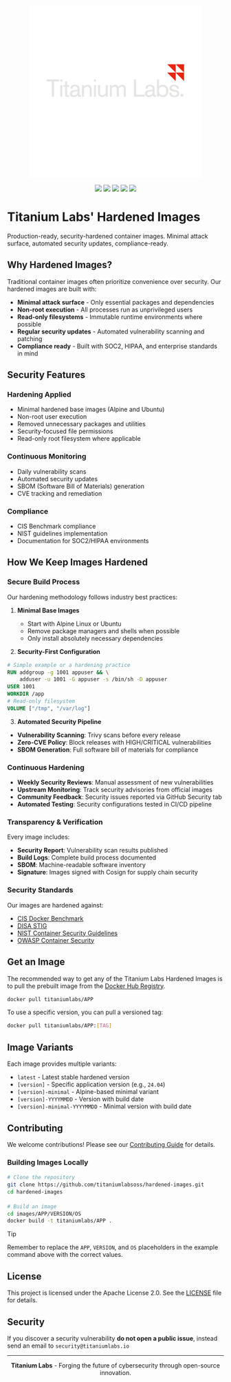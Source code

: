 <!-- markdownlint-disable MD041 -->
<p align="center">
    <img width="400px" height=auto src="https://raw.githubusercontent.com/titaniumlabsoss/hardened-images/refs/heads/main/assets/titanium-labs-logo.png" alt="Titanium Labs Logo" />
</p>

<p align="center">
    <a href="https://github.com/titaniumlabsoss/hardened-images"><img src="https://badgen.net/github/stars/titaniumlabsoss/hardened-images?icon=github" /></a>
    <a href="https://github.com/titaniumlabsoss/hardened-images"><img src="https://badgen.net/github/forks/titaniumlabsoss/hardened-images?icon=github" /></a>
    <a href="https://github.com/titaniumlabsoss/hardened-images/actions/workflows/build-images.yml"><img src="https://github.com/titaniumlabsoss/hardened-images/actions/workflows/build-images.yml/badge.svg" /></a>
    <a href="https://hub.docker.com/u/titaniumlabs"><img src="https://badgen.net/docker/pulls/titaniumlabs/ubuntu?icon=docker" /></a>
    <a href="https://github.com/titaniumlabsoss/hardened-images/blob/main/LICENSE"><img src="https://badgen.net/badge/license/Apache-2.0/blue" /></a>
</p>

# Titanium Labs' Hardened Images

Production-ready, security-hardened container images. Minimal attack surface, automated security updates, compliance-ready.

## Why Hardened Images?

Traditional container images often prioritize convenience over security. Our hardened images are built with:

- **Minimal attack surface** - Only essential packages and dependencies
- **Non-root execution** - All processes run as unprivileged users
- **Read-only filesystems** - Immutable runtime environments where possible
- **Regular security updates** - Automated vulnerability scanning and patching
- **Compliance ready** - Built with SOC2, HIPAA, and enterprise standards in mind

## Security Features

### **Hardening Applied**

- Minimal hardened base images (Alpine and Ubuntu)
- Non-root user execution
- Removed unnecessary packages and utilities
- Security-focused file permissions
- Read-only root filesystem where applicable

### **Continuous Monitoring**

- Daily vulnerability scans
- Automated security updates
- SBOM (Software Bill of Materials) generation
- CVE tracking and remediation

### **Compliance**

- CIS Benchmark compliance
- NIST guidelines implementation
- Documentation for SOC2/HIPAA environments

## How We Keep Images Hardened

### Secure Build Process

Our hardening methodology follows industry best practices:

1. **Minimal Base Images**

   - Start with Alpine Linux or Ubuntu
   - Remove package managers and shells when possible
   - Only install absolutely necessary dependencies

2. **Security-First Configuration**

```dockerfile
# Simple example or a hardening practice
RUN addgroup -g 1001 appuser && \
    adduser -u 1001 -G appuser -s /bin/sh -D appuser
USER 1001
WORKDIR /app
# Read-only filesystem
VOLUME ["/tmp", "/var/log"]
```

3. **Automated Security Pipeline**

- **Vulnerability Scanning**: Trivy scans before every release
- **Zero-CVE Policy**: Block releases with HIGH/CRITICAL vulnerabilities
- **SBOM Generation**: Full software bill of materials for compliance

### Continuous Hardening

- **Weekly Security Reviews**: Manual assessment of new vulnerabilities
- **Upstream Monitoring**: Track security advisories from official images
- **Community Feedback**: Security issues reported via GitHub Security tab
- **Automated Testing**: Security configurations tested in CI/CD pipeline

### Transparency & Verification

Every image includes:

- **Security Report**: Vulnerability scan results published
- **Build Logs**: Complete build process documented
- **SBOM**: Machine-readable software inventory
- **Signature**: Images signed with Cosign for supply chain security

### Security Standards

Our images are hardened against:

- [CIS Docker Benchmark](https://www.cisecurity.org/benchmark/docker)
- [DISA STIG](https://www.cyber.mil/stigs)
- [NIST Container Security Guidelines](https://csrc.nist.gov/publications/detail/sp/800-190/final)
- [OWASP Container Security](https://cheatsheetseries.owasp.org/cheatsheets/Docker_Security_Cheat_Sheet.html)

## Get an Image

The recommended way to get any of the Titanium Labs Hardened Images is to pull the prebuilt image from the [Docker Hub Registry](https://hub.docker.com/u/titaniumlabs/).

```bash
docker pull titaniumlabs/APP
```

To use a specific version, you can pull a versioned tag:

```bash
docker pull titaniumlabs/APP:[TAG]
```

## Image Variants

Each image provides multiple variants:

- `latest` - Latest stable hardened version
- `[version]` - Specific application version (e.g., `24.04`)
- `[version]-minimal` - Alpine-based minimal variant
- `[version]-YYYYMMDD` - Version with build date
- `[version]-minimal-YYYYMMDD` - Minimal version with build date

## Contributing

We welcome contributions! Please see our [Contributing Guide](CONTRIBUTING.md) for details.

### Building Images Locally

```bash
# Clone the repository
git clone https://github.com/titaniumlabsoss/hardened-images.git
cd hardened-images

# Build an image
cd images/APP/VERSION/OS
docker build -t titaniumlabs/APP .
```

> [!TIP]
> Remember to replace the `APP`, `VERSION`, and `OS` placeholders in the example command above with the correct values.

## License

This project is licensed under the Apache License 2.0. See the [LICENSE](LICENSE) file for details.

## Security

If you discover a security vulnerability **do not open a public issue**, instead send an email to `security@titaniumlabs.io`

---

<p align="center">
    <strong>Titanium Labs</strong> - Forging the future of cybersecurity through open-source innovation.
</p>
